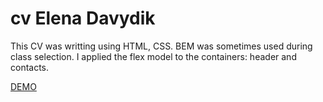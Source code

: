 # cv Elena Davydik

This CV was writting using HTML, CSS. 
BEM was sometimes used during class selection.
I applied the flex model to the containers: header and contacts.

[DEMO](https://elena-davydik.github.io/cv/)
